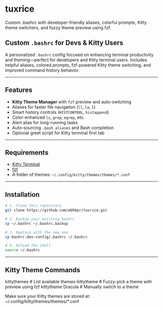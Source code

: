 # tuxrice
Custom .bashrc with developer-friendly aliases, colorful prompts, Kitty theme switchers, and fuzzy theme preview using fzf.

## Custom `.bashrc` for Devs & Kitty Users

A personalized `.bashrc` config focused on enhancing terminal productivity and theming—perfect for developers and Kitty terminal users. Includes helpful aliases, colored prompts, fzf-powered Kitty theme switching, and improved command history behavior.

---

## Features

- **Kitty Theme Manager** with `fzf` preview and auto-switching
- Aliases for faster file navigation (`ll`, `la`, `l`)
- Smart history controls (`HISTCONTROL`, `histappend`)
- Color-enhanced `ls`, `grep`, `egrep`, etc.
- Alert alias for long-running tasks
- Auto-sourcing `.bash_aliases` and Bash completion
- Optional greet script for Kitty terminal first tab

---

## Requirements

- [Kitty Terminal](https://sw.kovidgoyal.net/kitty/)
- [fzf](https://github.com/junegunn/fzf)
- A folder of themes: `~/.config/kitty/themes/themes/*.conf`

---

## Installation

```bash
# 1. Clone this repository
git clone https://github.com/abhkpr/tuxrice.git

# 2. Backup your existing bashrc
cp ~/.bashrc ~/.bashrc.backup

# 3. Replace with the new one
cp bashrc-dev-config/.bashrc ~/.bashrc

# 4. Reload the shell
source ~/.bashrc

```

---

## Kitty Theme Commands
kittythemes         # List available themes
kittytheme          # Fuzzy-pick a theme with preview using fzf
kittytheme Dracula  # Manually switch to a theme

Make sure your Kitty themes are stored at:
~/.config/kitty/themes/themes/*.conf




